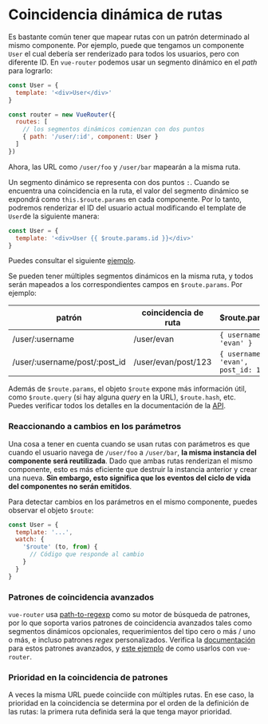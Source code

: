 # Coincidencia dinámica de rutas

Es bastante común tener que mapear rutas con un patrón determinado al mismo componente. Por ejemplo, puede que tengamos un componente `User` el cual debería ser renderizado para todos los usuarios, pero con diferente ID. En `vue-router` podemos usar un segmento dinámico en el _path_ para lograrlo:

``` js
const User = {
  template: '<div>User</div>'
}

const router = new VueRouter({
  routes: [
    // los segmentos dinámicos comienzan con dos puntos
    { path: '/user/:id', component: User }
  ]
})
```

Ahora, las URL como `/user/foo` y `/user/bar` mapearán a la misma ruta.

Un segmento dinámico se representa con dos puntos `:`. Cuando se encuentra una coincidencia en la ruta, el valor del segmento dinámico se expondrá como `this.$route.params` en cada componente. Por lo tanto, podremos renderizar el ID del usuario actual modificando el template de `User`de la siguiente manera:

``` js
const User = {
  template: '<div>User {{ $route.params.id }}</div>'
}
```

Puedes consultar el siguiente [ejemplo](http://jsfiddle.net/yyx990803/4xfa2f19/).

Se pueden tener múltiples segmentos dinámicos en la misma ruta, y todos serán mapeados a los correspondientes campos en `$route.params`. Por ejemplo:

| patrón | coincidencia de ruta | $route.params |
|---------|------|--------|
| /user/:username | /user/evan | `{ username: 'evan' }` |
| /user/:username/post/:post_id | /user/evan/post/123 | `{ username: 'evan', post_id: 123 }` |

Además de `$route.params`, el objeto `$route` expone más información útil, como `$route.query` (si hay alguna _query_ en la URL), `$route.hash`, etc. Puedes verificar todos los detalles en la documentación de la [API](../api/route-object.md).

### Reaccionando a cambios en los parámetros

Una cosa a tener en cuenta cuando se usan rutas con parámetros es que cuando el usuario navega de `/user/foo` a `/user/bar`, **la misma instancia del componente será reutilizada**. Dado que ambas rutas renderizan el mismo componente, esto es más eficiente que destruir la instancia anterior y crear una nueva. **Sin embargo, esto significa que los eventos del ciclo de vida del componentes no serán emitidos**.

Para detectar cambios en los parámetros en el mismo componente, puedes observar el objeto `$route`:

``` js
const User = {
  template: '...',
  watch: {
    '$route' (to, from) {
      // Código que responde al cambio
    }
  }
}
```

### Patrones de coincidencia avanzados

`vue-router` usa [path-to-regexp](https://github.com/pillarjs/path-to-regexp) como su motor de búsqueda de patrones, por lo que soporta varios patrones de coincidencia avanzados tales como segmentos dinámicos opcionales, requerimientos del tipo cero o más / uno o más, e incluso patrones _regex_ personalizados. Verifica la  [documentación](https://github.com/pillarjs/path-to-regexp#parameters) para estos patrones avanzados, y [este ejemplo](https://github.com/vuejs/vue-router/blob/dev/examples/route-matching/app.js) de como usarlos con `vue-router`.

### Prioridad en la coincidencia de patrones

A veces la misma URL puede coinciide con múltiples rutas. En ese caso, la prioridad en la coincidencia se determina por el orden de la definición de las rutas: la primera ruta definida será la que tenga mayor prioridad.

